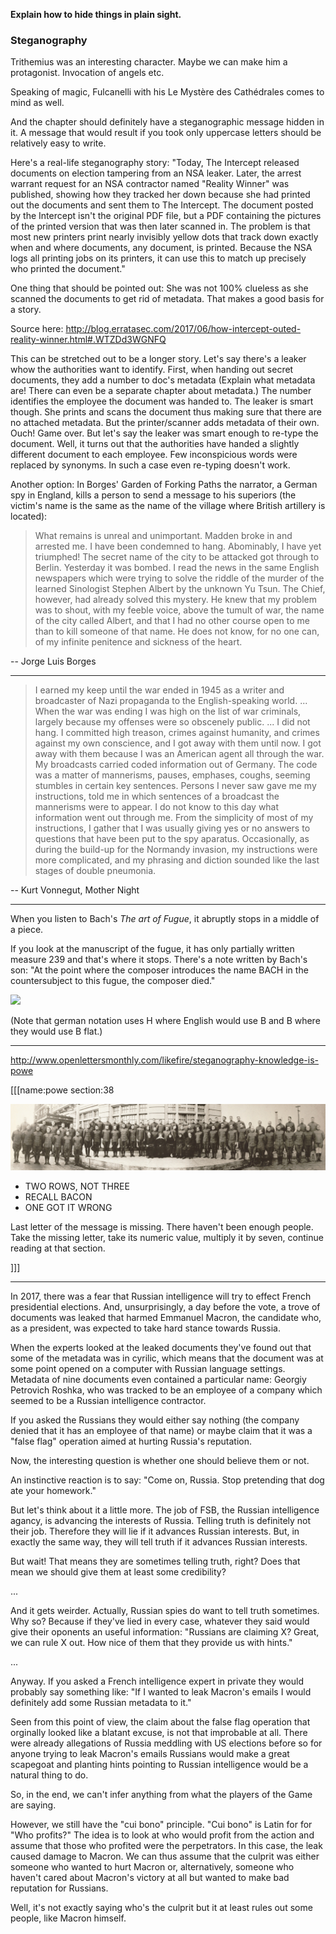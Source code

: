 **Explain how to hide things in plain sight.**

### Steganography

Trithemius was an interesting character. Maybe we can make him a protagonist. Invocation of angels etc.

Speaking of magic, Fulcanelli with his Le Mystère des Cathédrales comes to mind as well.

And the chapter should definitely have a steganographic message hidden in it. A message that would result if you took only uppercase letters should be relatively easy to write.

Here's a real-life steganography story: "Today, The Intercept released documents on election tampering from an NSA leaker. Later, the arrest warrant request for an NSA contractor named "Reality Winner" was published, showing how they tracked her down because she had printed out the documents and sent them to The Intercept. The document posted by the Intercept isn't the original PDF file, but a PDF containing the pictures of the printed version that was then later scanned in. The problem is that most new printers print nearly invisibly yellow dots that track down exactly when and where documents, any document, is printed. Because the NSA logs all printing jobs on its printers, it can use this to match up precisely who printed the document."

One thing that should be pointed out: She was not 100% clueless as she scanned the documents to get rid of metadata. That makes a good basis for a story.

Source here: http://blog.erratasec.com/2017/06/how-intercept-outed-reality-winner.html#.WTZDd3WGNFQ

This can be stretched out to be a longer story. Let's say there's a leaker whow the authorities want to identify. First, when handing out secret documents, they add a number to doc's metadata (Explain what metadata are! There can even be a separate chapter about metadata.) The number identifies the employee the document was handed to. The leaker is smart though. She prints and scans the document thus making sure that there are no attached metadata. But the printer/scanner adds metadata of their own. Ouch! Game over. But let's say the leaker was smart enough to re-type the document. Well, it turns out that the authorities have handed a slightly different document to each employee. Few inconspicious words were replaced by synonyms. In such a case even re-typing doesn't work.

Another option: In Borges' Garden of Forking Paths the narrator, a German spy in England, kills a person to send a message to his superiors (the victim's name is the same as the name of the village where British artillery is located):

> What remains is unreal and unimportant. Madden broke in and arrested me. I have been condemned to hang. Abominably, I have yet triumphed! The secret name of the city to be attacked got through to Berlin. Yesterday it was bombed. I read the news in the same English newspapers which were trying to solve the riddle of the murder of the learned Sinologist Stephen Albert by the unknown Yu Tsun. The Chief, however, had already solved this mystery. He knew that my problem was to shout, with my feeble voice, above the tumult of war, the name of the city called Albert, and that I had no other course open to me than to kill someone of that name. He does not know, for no one can, of my infinite penitence and sickness of the heart.

-- Jorge Luis Borges

***

> I earned my keep until the war ended in 1945 as a writer and broadcaster of Nazi propaganda to the English-speaking world. ... When the war was ending I was high on the list of war criminals, largely because my offenses were so obscenely public. ... I did not hang. I committed high treason, crimes against humanity, and crimes against my own conscience, and I got away with them until now. I got away with them because I was an American agent all through the war. My broadcasts carried coded information out of Germany. The code was a matter of mannerisms, pauses, emphases, coughs, seeming stumbles in certain key sentences. Persons I never saw gave me my instructions, told me in which sentences of a broadcast the mannerisms were to appear. I do not know to this day what information went out through me. From the simplicity of most of my instructions, I gather that I was usually giving yes or no answers to questions that have been put to the spy aparatus. Occasionally, as during the build-up for the Normandy invasion, my instructions were more complicated, and my phrasing and diction sounded like the last stages of double pneumonia.

-- Kurt Vonnegut, Mother Night

***

When you listen to Bach's _The art of Fugue_, it abruptly stops in a middle of a piece.

If you look at the manuscript of the fugue, it has only partially written measure 239 and that's where it stops. There's a note written by Bach's son: "At the point where the composer introduces the name BACH in the countersubject to this fugue, the composer died."

![](bach.png)

(Note that german notation uses H where English would use B and B where they would use B flat.)

***

http://www.openlettersmonthly.com/likefire/steganography-knowledge-is-powe

[[[name:powe section:38

![](powe.png)

* TWO ROWS, NOT THREE
* RECALL BACON
* ONE GOT IT WRONG

Last letter of the message is missing. There haven't been enough people. Take the missing letter, take its numeric value, multiply it by seven, continue reading at that section.

]]]

***

In 2017, there was a fear that Russian intelligence will try to effect French presidential elections. And, unsurprisingly, a day before the vote, a trove of documents was leaked that harmed Emmanuel Macron, the candidate who, as a president, was expected to take hard stance towards Russia.

When the experts looked at the leaked documents they've found out that some of the metadata was in cyrilic, which means that the document was at some point opened on a computer with Russian language settings. Metadata of nine documents even contained a particular name: Georgiy Petrovich Roshka, who was tracked to be an employee of a company which seemed to be a Russian intelligence contractor.

If you asked the Russians they would either say nothing (the company denied that it has an employee of that name) or maybe claim that it was a "false flag" operation aimed at hurting Russia's reputation.

Now, the interesting question is whether one should believe them or not.

An instinctive reaction is to say: "Come on, Russia. Stop pretending that dog ate your homework."

But let's think about it a little more. The job of FSB, the Russian intelligence agancy, is advancing the interests of Russia. Telling truth is definitely not their job. Therefore they will lie if it advances Russian interests. But, in exactly the same way, they will tell truth if it advances Russian interests.

But wait! That means they are sometimes telling truth, right? Does that mean we should give them at least some credibility?

...

And it gets weirder. Actually, Russian spies do want to tell truth sometimes. Why so? Because if they've lied in every case, whatever they said would give their oponents an useful information: "Russians are claiming X? Great, we can rule X out. How nice of them that they provide us with hints."

...

Anyway. If you asked a French intelligence expert in private they would probably say something like: "If I wanted to leak Macron's emails I would definitely add some Russian metadata to it."

Seen from this point of view, the claim about the false flag operation that orginally looked like a blatant excuse, is not that improbable at all. There were already allegations of Russia meddling with US elections before so for anyone trying to leak Macron's emails Russians would make a great scapegoat and planting hints pointing to Russian intelligence would be a natural thing to do.

So, in the end, we can't infer anything from what the players of the Game are saying.

However, we still have the "cui bono" principle. "Cui bono" is Latin for for "Who profits?" The idea is to look at who would profit from the action and assume that those who profited were the perpetrators. In this case, the leak caused damage to Macron. We can thus assume that the culprit was either someone who wanted to hurt Macron or, alternatively, someone who haven't cared about Macron's victory at all but wanted to make bad reputation for Russians.

Well, it's not exactly saying who's the culprit but it at least rules out some people, like Macron himself.


